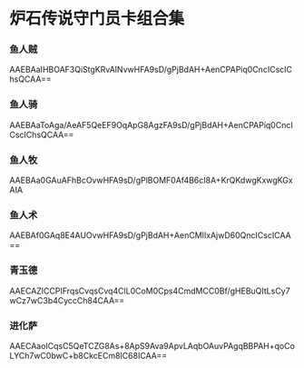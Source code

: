 # 炉石传说守门员卡组合集

### 鱼人贼

AAEBAaIHBOAF3QiStgKRvAINvwHFA9sD/gPjBdAH+AenCPAPiq0CncICscIChsQCAA==

### 鱼人骑

AAEBAaToAga/AeAF5QeEF9OqApG8AgzFA9sD/gPjBdAH+AenCPAPiq0CncICscIChsQCAA==

### 鱼人牧

AAEBAa0GAuAFhBcOvwHFA9sD/gPlBOMF0Af4B6cI8A+KrQKdwgKxwgKGxAIA

### 鱼人术

AAEBAf0GAq8E4AUOvwHFA9sD/gPjBdAH+AenCMIIxAjwD60QncICscICAA==

### 青玉德

AAECAZICCPIFrqsCvqsCvq4ClL0CoM0Cps4CmdMCC0Bf/gHEBuQItLsCy7wCz7wC3b4CyccCh84CAA==

### 进化萨

AAECAaoICqsC5QeTCZG8As+8ApS9Ava9ApvLAqbOAuvPAgqBBPAH+qoCoLYCh7wC0bwC+b8CkcECm8IC68ICAA==
